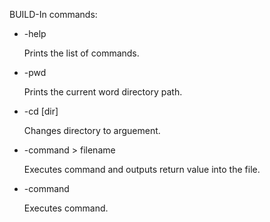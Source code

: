 BUILD-In commands:
<ul>
<li>-help</li>
	<p>Prints the list of commands.</p>
<li>-pwd</li>
	<p>Prints the current word directory path.</p>
<li>-cd [dir]</li>
	<p>Changes directory to arguement.</p>
<li>-command > filename </li>
	<p>Executes command and outputs return value into the file.</p>
<li>-command</li>
	<p>Executes command.</p>
</ul>
